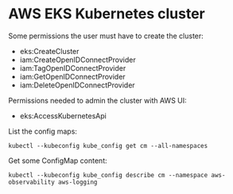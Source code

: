 AWS EKS Kubernetes cluster
==========================

Some permissions the user must have to create the cluster:

- eks:CreateCluster
- iam:CreateOpenIDConnectProvider
- iam:TagOpenIDConnectProvider 
- iam:GetOpenIDConnectProvider
- iam:DeleteOpenIDConnectProvider

Permissions needed to admin the cluster with AWS UI:

- eks:AccessKubernetesApi

List the config maps:

    kubectl --kubeconfig kube_config get cm --all-namespaces 

Get some ConfigMap content:

    kubectl --kubeconfig kube_config describe cm --namespace aws-observability aws-logging